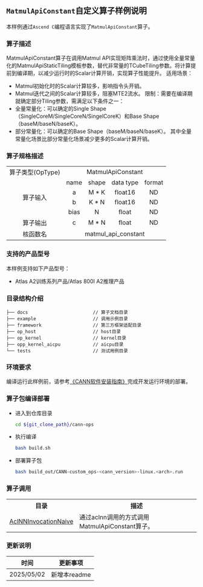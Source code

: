 ## `MatmulApiConstant`自定义算子样例说明 
本样例通过`Ascend C`编程语言实现了`MatmulApiConstant`算子。

### 算子描述
MatmulApiConstant算子在调用Matmul API实现矩阵乘法时，通过使用全量常量化的MatmulApiStaticTiling模板参数，替代非常量的TCubeTiling参数。将计算提前到编译期，以减少运行时的Scalar计算开销，实现算子性能提升。
适用场景：
  - Matmul初始化时的Scalar计算较多，影响指令头开销。
  - Matmul迭代之间的Scalar计算较多，阻塞MTE2流水。
限制：需要在编译期就确定部分Tiling参数，需满足以下条件之一：
  - 全量常量化：可以确定的Single Shape（SingleCoreM/SingleCoreN/SingelCoreK）和Base Shape（baseM/baseN/baseK）。
  - 部分常量化：可以确定的Base Shape（baseM/baseN/baseK）。
其中全量常量化场景比部分常量化场景减少更多的Scalar计算开销。

### 算子规格描述

<table>
<tr><td rowspan="1" align="center">算子类型(OpType)</td><td colspan="4" align="center">MatmulApiConstant</td></tr>
</tr>
<tr><td rowspan="4" align="center">算子输入</td><td align="center">name</td><td align="center">shape</td><td align="center">data type</td><td align="center">format</td></tr>
<tr><td align="center">a</td><td align="center">M * K</td><td align="center">float16</td><td align="center">ND</td></tr>
<tr><td align="center">b</td><td align="center">K * N</td><td align="center">float16</td><td align="center">ND</td></tr>
<tr><td align="center">bias</td><td align="center">N</td><td align="center">float</td><td align="center">ND</td></tr>
</tr>
</tr>
<tr><td rowspan="1" align="center">算子输出</td><td align="center">c</td><td align="center">M * N</td><td align="center">float</td><td align="center">ND</td></tr>
</tr>
<tr><td rowspan="1" align="center">核函数名</td><td colspan="4" align="center">matmul_api_constant</td></tr>
</table>

### 支持的产品型号
本样例支持如下产品型号：
- Atlas A2训练系列产品/Atlas 800I A2推理产品

### 目录结构介绍
```
├── docs                        // 算子文档目录
├── example                     // 调用示例目录
├── framework                   // 第三方框架适配目录
├── op_host                     // host目录
├── op_kernel                   // kernel目录
├── opp_kernel_aicpu            // aicpu目录
└── tests                       // 测试用例目录
```

### 环境要求
编译运行此样例前，请参考[《CANN软件安装指南》](https://hiascend.com/document/redirect/CannCommunityInstSoftware)完成开发运行环境的部署。

### 算子包编译部署
  - 进入到仓库目录

    ```bash
    cd ${git_clone_path}/cann-ops
    ```

  - 执行编译

    ```bash
    bash build.sh
    ```

  - 部署算子包

    ```bash
    bash build_out/CANN-custom_ops-<cann_version>-linux.<arch>.run
    ```
### 算子调用
<table>
    <th>目录</th><th>描述</th>
    <tr>
        <td><a href="./examples/AclNNInvocationNaive"> AclNNInvocationNaive</td><td>通过aclnn调用的方式调用MatmulApiConstant算子。</td>
    </tr>
</table>

### 更新说明
| 时间 | 更新事项 |
|----|------|
| 2025/05/02 | 新增本readme |
